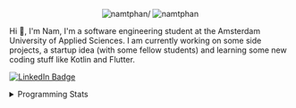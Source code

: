 <p align="center"> <img src=https://komarev.com/ghpvc/?username=namtphan alt=namtphan/> <img 
src="https://img.shields.io/github/last-commit/namtphan/namtphan" alt="namtphan" />
</p>

Hi 👋, I'm Nam, I'm a software engineering student at the Amsterdam University of Applied Sciences. I am currently working on some side projects, a startup idea (with some fellow students) and learning some new coding stuff like Kotlin and Flutter. 

<a href="https://www.linkedin.com/in/namtphan2/"><img src="https://img.shields.io/badge/-@namtphan2-0077B5?style=flat-square&amp;labelColor=0077B5&amp;logo=LinkedIn&amp;link=https://www.linkedin.com/in/namtphan2/" alt="LinkedIn Badge"></a> 

<details>
<summary>Programming Stats</summary>
<!-- Most used languages stats -->
<!-- [![Top Langs](https://github-readme-stats.vercel.app/api/top-langs/?username=namtphan&layout=compact)](https://github.com/namtphan2/github-readme-stats) -->
  
<!--START_SECTION:waka-->
**I'm a Night 🦉** 

```text
🌞 Morning    43 commits     █░░░░░░░░░░░░░░░░░░░░░░░░   6.66% 
🌆 Daytime    187 commits    ███████░░░░░░░░░░░░░░░░░░   28.95% 
🌃 Evening    246 commits    █████████░░░░░░░░░░░░░░░░   38.08% 
🌙 Night      170 commits    ██████░░░░░░░░░░░░░░░░░░░   26.32%

```
📅 **I'm Most Productive on Tuesday** 

```text
Monday       68 commits     ██░░░░░░░░░░░░░░░░░░░░░░░   10.53% 
Tuesday      112 commits    ████░░░░░░░░░░░░░░░░░░░░░   17.34% 
Wednesday    85 commits     ███░░░░░░░░░░░░░░░░░░░░░░   13.16% 
Thursday     97 commits     ███░░░░░░░░░░░░░░░░░░░░░░   15.02% 
Friday       100 commits    ███░░░░░░░░░░░░░░░░░░░░░░   15.48% 
Saturday     91 commits     ███░░░░░░░░░░░░░░░░░░░░░░   14.09% 
Sunday       93 commits     ███░░░░░░░░░░░░░░░░░░░░░░   14.4%

```


📊 **This Week I Spent My Time On** 

```text
💻 Operating System: 
Mac                      12 hrs 51 mins      █████████████████████████   100.0%

```


<!--END_SECTION:waka-->
</details>
